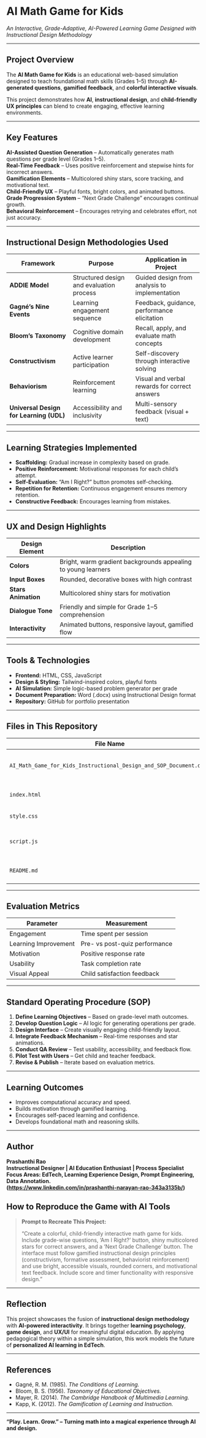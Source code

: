 #  AI Math Game for Kids  
*An Interactive, Grade-Adaptive, AI-Powered Learning Game Designed with Instructional Design Methodology*

---

## Project Overview

The **AI Math Game for Kids** is an educational web-based simulation designed to teach foundational math skills (Grades 1–5) through **AI-generated questions**, **gamified feedback**, and **colorful interactive visuals**.

This project demonstrates how **AI**, **instructional design**, and **child-friendly UX principles** can blend to create engaging, effective learning environments.

---

## Key Features

 **AI-Assisted Question Generation** – Automatically generates math questions per grade level (Grades 1–5).  
 **Real-Time Feedback** – Uses positive reinforcement and stepwise hints for incorrect answers.  
 **Gamification Elements** – Multicolored shiny stars, score tracking, and motivational text.  
 **Child-Friendly UX** – Playful fonts, bright colors, and animated buttons.  
 **Grade Progression System** – “Next Grade Challenge” encourages continual growth.  
 **Behavioral Reinforcement** – Encourages retrying and celebrates effort, not just accuracy.  

---

##  Instructional Design Methodologies Used

| **Framework** | **Purpose** | **Application in Project** |
|----------------|-------------|-----------------------------|
| **ADDIE Model** | Structured design and evaluation process | Guided design from analysis to implementation |
| **Gagné’s Nine Events** | Learning engagement sequence | Feedback, guidance, performance elicitation |
| **Bloom’s Taxonomy** | Cognitive domain development | Recall, apply, and evaluate math concepts |
| **Constructivism** | Active learner participation | Self-discovery through interactive solving |
| **Behaviorism** | Reinforcement learning | Visual and verbal rewards for correct answers |
| **Universal Design for Learning (UDL)** | Accessibility and inclusivity | Multi-sensory feedback (visual + text) |

---

##  Learning Strategies Implemented

- **Scaffolding:** Gradual increase in complexity based on grade.  
- **Positive Reinforcement:** Motivational responses for each child’s attempt.  
- **Self-Evaluation:** “Am I Right?” button promotes self-checking.  
- **Repetition for Retention:** Continuous engagement ensures memory retention.  
- **Constructive Feedback:** Encourages learning from mistakes.

---

##  UX and Design Highlights

| **Design Element** | **Description** |
|---------------------|----------------|
|  **Colors** | Bright, warm gradient backgrounds appealing to young learners |
| **Input Boxes** | Rounded, decorative boxes with high contrast |
|  **Stars Animation** | Multicolored shiny stars for motivation |
|  **Dialogue Tone** | Friendly and simple for Grade 1–5 comprehension |
|  **Interactivity** | Animated buttons, responsive layout, gamified flow |

---

##  Tools & Technologies

- **Frontend:** HTML, CSS, JavaScript  
- **Design & Styling:** Tailwind-inspired colors, playful fonts  
- **AI Simulation:** Simple logic-based problem generator per grade  
- **Document Preparation:** Word (.docx) using Instructional Design format  
- **Repository:** GitHub for portfolio presentation  

---

##  Files in This Repository

| **File Name** | **Description** |
|----------------|----------------|
| `AI_Math_Game_for_Kids_Instructional_Design_and_SOP_Document.docx` | Full Instructional Design report and SOP |
| `index.html` | Main interface of the math game |
| `style.css` | Styling for UI/UX design |
| `script.js` | Game logic, feedback, and grade adaptation |
| `README.md` | Project documentation (this file) |

---

##  Evaluation Metrics

| **Parameter** | **Measurement** |
|----------------|-----------------|
| Engagement | Time spent per session |
| Learning Improvement | Pre- vs post-quiz performance |
| Motivation | Positive response rate |
| Usability | Task completion rate |
| Visual Appeal | Child satisfaction feedback |

---

##  Standard Operating Procedure (SOP)

1. **Define Learning Objectives** – Based on grade-level math outcomes.  
2. **Develop Question Logic** – AI logic for generating operations per grade.  
3. **Design Interface** – Create visually engaging child-friendly layout.  
4. **Integrate Feedback Mechanism** – Real-time responses and star animations.  
5. **Conduct QA Review** – Test usability, accessibility, and feedback flow.  
6. **Pilot Test with Users** – Get child and teacher feedback.  
7. **Revise & Publish** – Iterate based on evaluation metrics.  

---

##  Learning Outcomes

- Improves computational accuracy and speed.  
- Builds motivation through gamified learning.  
- Encourages self-paced learning and confidence.  
- Develops foundational math and reasoning skills.

---

##  Author

**Prashanthi Rao**  
 **Instructional Designer | AI Education Enthusiast | Process Specialist**  
 **Focus Areas: EdTech, Learning Experience Design, Prompt Engineering, Data Annotation.**  
 **(https://www.linkedin.com/in/prashanthi-narayan-rao-343a3135b/)**
 


##  How to Reproduce the Game with AI Tools

> **Prompt to Recreate This Project:**
> 
> “Create a colorful, child-friendly interactive math game for kids. Include grade-wise questions, ‘Am I Right?’ button, shiny multicolored stars for correct answers, and a ‘Next Grade Challenge’ button. The interface must follow gamified instructional design principles (constructivism, formative assessment, behaviorist reinforcement) and use bright, accessible visuals, rounded corners, and motivational text feedback. Include score and timer functionality with responsive design.”

---

##  Reflection

This project showcases the fusion of **instructional design methodology** with **AI-powered interactivity**. It brings together **learning psychology**, **game design**, and **UX/UI** for meaningful digital education. By applying pedagogical theory within a simple simulation, this work models the future of **personalized AI learning in EdTech**.

---

##  References

- Gagné, R. M. (1985). *The Conditions of Learning.*  
- Bloom, B. S. (1956). *Taxonomy of Educational Objectives.*  
- Mayer, R. (2014). *The Cambridge Handbook of Multimedia Learning.*  
- Kapp, K. (2012). *The Gamification of Learning and Instruction.*  

---

 **“Play. Learn. Grow.” – Turning math into a magical experience through AI and design.**
